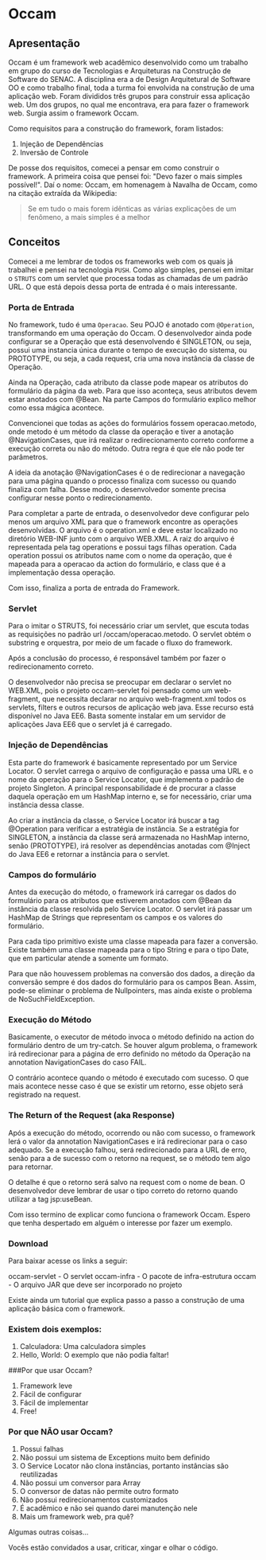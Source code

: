 # Occam

## Apresentação

Occam é um framework web acadêmico desenvolvido como um trabalho em grupo do curso de Tecnologias e Arquiteturas na Construção de Software do SENAC. A disciplina era a de Design Arquitetural de Software OO e como trabalho final, toda a turma foi envolvida na construção de uma aplicação web. Foram divididos três grupos para construir essa aplicação web. Um dos grupos, no qual me encontrava, era para fazer o framework web. Surgia assim o framework Occam.

Como requisitos para a construção do framework, foram listados:

1. Injeção de Dependências
2. Inversão de Controle

De posse dos requisitos, comecei a pensar em como construir o framework. A primeira coisa que pensei foi:  "Devo fazer o mais simples possível!". Daí o nome: Occam, em homenagem à Navalha de Occam, como na citação extraída da Wikipedia:

> Se em tudo o mais forem idênticas as várias explicações de um fenômeno, a mais simples é a melhor

## Conceitos

Comecei a me lembrar de todos os frameworks web com os quais já trabalhei e pensei na tecnologia `PUSH`. Como algo simples, pensei em imitar o `STRUTS` com um servlet que processa todas as chamadas de um padrão URL. O que está depois dessa porta de entrada é o mais interessante.

### Porta de Entrada

No framework, tudo é uma `Operacao`. Seu POJO é anotado com `@Operation`, transformando em uma operação do Occam. O desenvolvedor ainda pode configurar se a Operação que está desenvolvendo é SINGLETON, ou seja, possui uma instancia única durante o tempo de execução do sistema, ou PROTOTYPE, ou seja, a cada request, cria uma nova instância da classe de Operação.

Ainda na Operação, cada atributo da classe pode mapear os atributos do formulário da página da web. Para que isso aconteça, seus atributos devem estar anotados com @Bean. Na parte Campos do formulário explico melhor como essa mágica acontece.

Convencionei que todas as ações do formulários fossem operacao.metodo, onde  metodo é um método da classe da operação e tiver a anotação @NavigationCases, que irá realizar o redirecionamento correto conforme a execução correta ou não do método. Outra regra é que ele não pode ter parâmetros.

A ideia da anotação @NavigationCases é o de redirecionar a navegação para uma página quando  o processo finaliza com sucesso ou quando finaliza com falha. Desse modo, o desenvolvedor somente precisa configurar nesse ponto o redirecionamento.

Para completar a parte de entrada, o desenvolvedor deve configurar pelo menos um arquivo XML para que o framework encontre as operações desenvolvidas. O arquivo é o operation.xml e deve estar localizado no diretório WEB-INF junto com o arquivo WEB.XML. A raiz do arquivo é representada pela tag operations e possui tags filhas operation. Cada operation possui os atributos name com o nome da operação, que é mapeada para a operacao da action do formulário, e class que é a implementação dessa operação.

Com isso, finaliza a porta de entrada do Framework.

### Servlet

Para o imitar o STRUTS, foi necessário criar um servlet, que escuta todas as requisições no padrão url   /occam/operacao.metodo. O servlet obtém o substring e orquestra, por meio de um facade o fluxo do framework.

Após a conclusão do processo, é responsável também por fazer o redirecionamento correto.

O desenvolvedor não precisa se preocupar em declarar o servlet no WEB.XML, pois o projeto occam-servlet foi pensado como um web-fragment, que necessita declarar no arquivo web-fragment.xml todos os servlets, filters e outros recursos de aplicação web java. Esse recurso está disponível no Java EE6. Basta somente instalar em um servidor de aplicações Java EE6 que o servlet já é carregado.

### Injeção de Dependências

Esta parte do framework é basicamente representado por um Service Locator.  O servlet carrega o arquivo de configuração e passa uma URL e o nome da operação para o Service Locator, que implementa o padrão de projeto Singleton. A principal responsabilidade é de procurar a classe daquela operação em um HashMap interno e, se for necessário, criar uma instância dessa classe.

Ao criar a instância da classe, o Service Locator irá buscar a tag @Operation para verificar a estratégia de instância. Se a estratégia for SINGLETON, a instância da classe será armazenada no HashMap interno, senão (PROTOTYPE), irá resolver as dependências anotadas com @Inject do Java EE6 e retornar a instância para o servlet.

### Campos do formulário

Antes da execução do método, o framework irá carregar os dados do formulário para os atributos que estiverem anotados com @Bean da instância da classe resolvida pelo Service Locator. O servlet irá passar um HashMap de Strings que representam os campos e os valores do formulário.

Para cada tipo primitivo existe uma classe mapeada para fazer a conversão. Existe também uma classe mapeada para o tipo String e para o tipo Date, que em particular atende a somente um formato.

Para que não houvessem problemas na conversão dos dados, a direção da conversão sempre é dos dados do formulário para os campos Bean. Assim, pode-se eliminar o problema de Nullpointers, mas ainda existe o problema de NoSuchFieldException.

### Execução do Método

Basicamente, o executor de método invoca o método definido na action do formulário dentro de um try-catch. Se houver algum problema, o framework irá redirecionar para a página de erro definido no método da Operação na annotation NavigationCases do caso FAIL.

O contrário acontece quando o método é executado com sucesso. O que mais acontece nesse caso é que se existir um retorno, esse objeto será registrado na request.

### The Return of the Request (aka Response)

Após a execução do método, ocorrendo ou não com sucesso, o framework lerá o valor da annotation NavigationCases e irá redirecionar para o caso adequado. Se a execução falhou, será redirecionado para a URL de erro, senão para a de sucesso com o retorno na request, se o método tem algo para retornar.

O detalhe é que o retorno será salvo na request com o nome de bean. O desenvolvedor deve lembrar de usar o tipo correto do retorno quando utilizar a tag jsp:useBean.

Com isso termino de explicar como funciona o framework Occam. Espero que tenha despertado em alguém o interesse por fazer um exemplo.

### Download

Para baixar acesse os links a seguir:

occam-servlet - O servlet
occam-infra - O pacote de infra-estrutura
occam - O arquivo JAR que deve ser incorporado no projeto

Existe ainda um tutorial que explica passo a passo a construção de uma aplicação básica com o framework.

### Existem dois exemplos:

1. Calculadora: Uma calculadora simples
2. Hello, World: O exemplo que não podia faltar!

###Por que usar Occam?

1. Framework leve
2. Fácil de configurar
3. Fácil de implementar
4. Free!

### Por que NÃO usar Occam?

1. Possui falhas
2. Não possui um sistema de Exceptions muito bem definido
3. O Service Locator não clona instâncias, portanto instâncias são reutilizadas
4. Não possui um conversor para Array
5. O conversor de datas não permite outro formato
6. Não possui redirecionamentos customizados
7. É acadêmico e não sei quando darei manutenção nele
8. Mais um framework web, pra quê?

Algumas outras coisas...

Vocês estão convidados a usar, criticar, xingar e olhar o código.